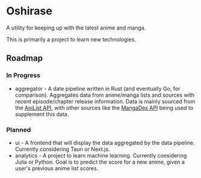 # Oshirase

A utility for keeping up with the latest anime and manga.

This is primarily a project to learn new technologies.

## Roadmap

### In Progress

* aggregator - A date pipeline written in Rust (and eventually Go, for comparison). Aggregates data from anime/manga lists and sources with recent episode/chapter release information. Data is mainly sourced from the [AniList API](https://anilist.gitbook.io/anilist-apiv2-docs/), with other sources like the [MangaDex API](https://api.mangadex.org/docs/) being used to supplement this data.

### Planned

* ui - A frontend that will display the data aggregated by the data pipeline. Currently considering Tauri or Next.js.
* analytics - A project to learn machine learning. Currently considering Julia or Python. Goal is to predict the score for a new anime, given a user's previous anime list scores.

